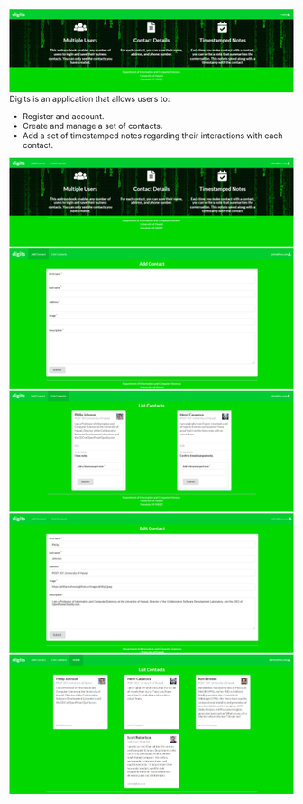 <img src="doc/landing.png">
Digits is an application that allows users to:
<ul>
  <li>Register and account.</li>
  <li>Create and manage a set of contacts.</li>
  <li>Add a set of timestamped notes regarding their interactions with each contact.</li>
</ul>
<img src="doc/landing2.png">
<img src="doc/addcontacts.png">
<img src="doc/listcontacts.png">
<img src="doc/editcontacts.png">
<img src="doc/admin.png">
